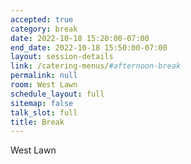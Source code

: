 ```yaml
---
accepted: true
category: break
date: 2022-10-18 15:20:00-07:00
end_date: 2022-10-18 15:50:00-07:00
layout: session-details
link: /catering-menus/#afternoon-break
permalink: null
room: West Lawn
schedule_layout: full
sitemap: false
talk_slot: full
title: Break
---
```


West Lawn
